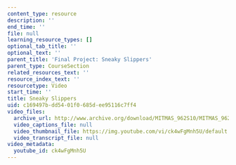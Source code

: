 ```yaml
---
content_type: resource
description: ''
end_time: ''
file: null
learning_resource_types: []
optional_tab_title: ''
optional_text: ''
parent_title: 'Final Project: Sneaky Slippers'
parent_type: CourseSection
related_resources_text: ''
resource_index_text: ''
resourcetype: Video
start_time: ''
title: Sneaky Slippers
uid: c169497b-dd54-01f0-685d-ee95116c7ff4
video_files:
  archive_url: http://www.archive.org/download/MITMAS_962S10/MITMAS_962S10assn9_slippers_300k.mp4
  video_captions_file: null
  video_thumbnail_file: https://img.youtube.com/vi/ck4wFgMnh5U/default.jpg
  video_transcript_file: null
video_metadata:
  youtube_id: ck4wFgMnh5U
---
```

